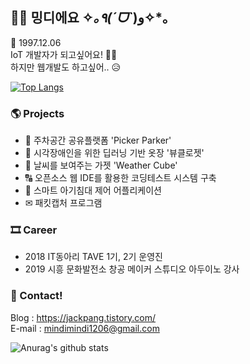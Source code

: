 
## 👋😊 밍디에요 ✧*｡٩(ˊᗜˋ*)و✧*｡
   🍰 1997.12.06 <br>
   IoT 개발자가 되고싶어요! 👨‍💻 <br>
      하지만 웹개발도 하고싶어.. 😥
 
 [![Top Langs](https://github-readme-stats.vercel.app/api/top-langs/?username=mindi1206&layout=compact)](https://github.com/anuraghazra/github-readme-stats)
 
### 🌎 Projects
  * 🚚 주차공간 공유플랫폼 'Picker Parker' <br>
  * 👔 시각장애인을 위한 딥러닝 기반 옷장 '뷰클로젯' <br>
  * 🌈 날씨를 보여주는 가젯 'Weather Cube' <br>
  * 🔠 오픈소스 웹 IDE를 활용한 코딩테스트 시스템 구축 <br>
  * 👶 스마트 아기침대 제어 어플리케이션 <br>
  * ✉ 패킷캡처 프로그램 <br>

### 🎞 Career
* 2018 IT동아리 TAVE 1기, 2기 운영진
* 2019 시흥 문화발전소 창공 메이커 스튜디오 아두이노 강사

### 📧 Contact!
Blog : https://jackpang.tistory.com/ <br>
E-mail : mindimindi1206@gmail.com


![Anurag's github stats](https://github-readme-stats.vercel.app/api?username=mindi1206&show_icons=true) <br>

<!-- **mindi1206/mindi1206** is a ✨ _special_ ✨ repository because its `README.md` (this file) appears on your GitHub profile.



Here are some ideas to get you started:


- 🔭 I’m currently working on ...
- 🌱 I’m currently learning ...
- 👯 I’m looking to collaborate on ...
- 🤔 I’m looking for help with ...
- 💬 Ask me about ...
- 📫 How to reach me: ...
- 😄 Pronouns: ...
- ⚡ Fun fact: ...
-->
